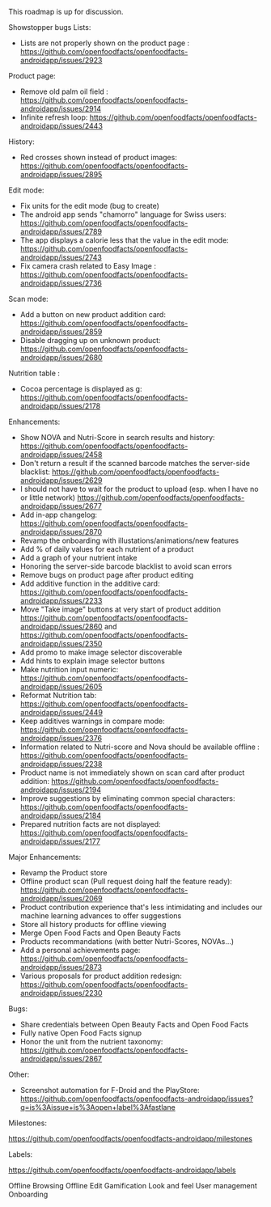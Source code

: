 This roadmap is up for discussion.

Showstopper bugs
Lists:
- Lists are not properly shown on the product page : https://github.com/openfoodfacts/openfoodfacts-androidapp/issues/2923

Product page:
- Remove old palm oil field : https://github.com/openfoodfacts/openfoodfacts-androidapp/issues/2914
- Infinite refresh loop: https://github.com/openfoodfacts/openfoodfacts-androidapp/issues/2443

History:
- Red crosses shown instead of product images: https://github.com/openfoodfacts/openfoodfacts-androidapp/issues/2895

Edit mode:
- Fix units for the edit mode (bug to create)
- The android app sends "chamorro" language for Swiss users: https://github.com/openfoodfacts/openfoodfacts-androidapp/issues/2789
- The app displays a calorie less that the value in the edit mode: https://github.com/openfoodfacts/openfoodfacts-androidapp/issues/2743
- Fix camera crash related to Easy Image : https://github.com/openfoodfacts/openfoodfacts-androidapp/issues/2736

Scan mode:
- Add a button on new product addition card: https://github.com/openfoodfacts/openfoodfacts-androidapp/issues/2859
- Disable dragging up on unknown product: https://github.com/openfoodfacts/openfoodfacts-androidapp/issues/2680

Nutrition table : 
- Cocoa percentage is displayed as g: https://github.com/openfoodfacts/openfoodfacts-androidapp/issues/2178

Enhancements:
- Show NOVA and Nutri-Score in search results and history: https://github.com/openfoodfacts/openfoodfacts-androidapp/issues/2458
- Don't return a result if the scanned barcode matches the server-side blacklist:  https://github.com/openfoodfacts/openfoodfacts-androidapp/issues/2629
- I should not have to wait for the product to upload (esp. when I have no or little network) https://github.com/openfoodfacts/openfoodfacts-androidapp/issues/2677
- Add in-app changelog: https://github.com/openfoodfacts/openfoodfacts-androidapp/issues/2870
- Revamp the onboarding with illustations/animations/new features
- Add % of daily values for each nutrient of a product
- Add a graph of your nutrient intake
- Honoring the server-side barcode blacklist to avoid scan errors
- Remove bugs on product page after product editing
- Add additive function in the additive card: https://github.com/openfoodfacts/openfoodfacts-androidapp/issues/2233
- Move "Take image" buttons at very start of product addition https://github.com/openfoodfacts/openfoodfacts-androidapp/issues/2860 and https://github.com/openfoodfacts/openfoodfacts-androidapp/issues/2350
- Add promo to make image selector discoverable
- Add hints to explain image selector buttons
- Make nutrition input numeric: https://github.com/openfoodfacts/openfoodfacts-androidapp/issues/2605
- Reformat Nutrition tab: https://github.com/openfoodfacts/openfoodfacts-androidapp/issues/2449
- Keep additives warnings in compare mode: https://github.com/openfoodfacts/openfoodfacts-androidapp/issues/2376
- Information related to Nutri-score and Nova should be available offline : https://github.com/openfoodfacts/openfoodfacts-androidapp/issues/2238
- Product name is not immediately shown on scan card after product addition: https://github.com/openfoodfacts/openfoodfacts-androidapp/issues/2194
- Improve suggestions by eliminating common special characters: https://github.com/openfoodfacts/openfoodfacts-androidapp/issues/2184
- Prepared nutrition facts are not displayed: https://github.com/openfoodfacts/openfoodfacts-androidapp/issues/2177

Major Enhancements:
- Revamp the Product store
- Offline product scan (Pull request doing half the feature ready): https://github.com/openfoodfacts/openfoodfacts-androidapp/issues/2069
- Product contribution experience that's less intimidating and includes our machine learning advances to offer suggestions
- Store all history products for offline viewing
- Merge Open Food Facts and Open Beauty Facts
- Products recommandations (with better Nutri-Scores, NOVAs…)
- Add a personal achievements page: https://github.com/openfoodfacts/openfoodfacts-androidapp/issues/2873
- Various proposals for product addition redesign: https://github.com/openfoodfacts/openfoodfacts-androidapp/issues/2230

Bugs:
- Share credentials between Open Beauty Facts and Open Food Facts
- Fully native Open Food Facts signup
- Honor the unit from the nutrient taxonomy: https://github.com/openfoodfacts/openfoodfacts-androidapp/issues/2867

Other:
- Screenshot automation for F-Droid and the PlayStore: https://github.com/openfoodfacts/openfoodfacts-androidapp/issues?q=is%3Aissue+is%3Aopen+label%3Afastlane

Milestones:

https://github.com/openfoodfacts/openfoodfacts-androidapp/milestones

Labels:

https://github.com/openfoodfacts/openfoodfacts-androidapp/labels



Offline Browsing
Offline Edit
Gamification
Look and feel
User management
Onboarding
